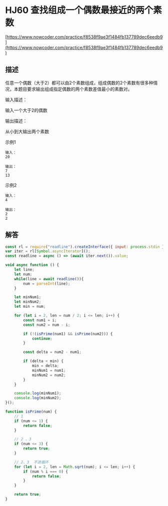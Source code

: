 # HJ60 查找组成一个偶数最接近的两个素数

[https://www.nowcoder.com/practice/f8538f9ae3f1484fb137789dec6eedb9](https://www.nowcoder.com/practice/f8538f9ae3f1484fb137789dec6eedb9)

## 描述

任意一个偶数（大于2）都可以由2个素数组成，组成偶数的2个素数有很多种情况，本题目要求输出组成指定偶数的两个素数差值最小的素数对。


输入描述：

输入一个大于2的偶数

输出描述：

从小到大输出两个素数

示例1

```text
输入：
20

输出：
7
13
```

示例2

```text
输入：
4

输出：
2
2
```

## 解答

```javascript
const rl = require("readline").createInterface({ input: process.stdin });
var iter = rl[Symbol.asyncIterator]();
const readline = async () => (await iter.next()).value;

void async function () {
    let line;
    let num;
    while(line = await readline()){
        num = parseInt(line);
    }

    let minNum1;
    let minNum2;
    let min = num;

    for (let i = 2, len = num / 2; i <= len; i++) {
        const num1 = i;
        const num2 = num - i;

        if (!(isPrime(num1) && isPrime(num2))) {
            continue;
        }

        const delta = num2 - num1;

        if (delta < min) {
            min = delta;
            minNum1 = num1;
            minNum2 = num2;
        }
    }

    console.log(minNum1);
    console.log(minNum2);
}();

function isPrime(num) {
    // 1
    if (num <= 1) { 
        return false;
    }

    // 2 、3
    if (num <= 3) {
        return true;
    }

    // 2、3  不进循环
    for (let i = 2, len = Math.sqrt(num); i <= len; i++) {
        if (num % i === 0) {
            return false;
        }
    }

    return true;
}
```
